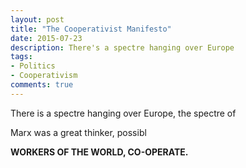 ```yaml
---
layout: post
title: "The Cooperativist Manifesto"
date: 2015-07-23
description: There's a spectre hanging over Europe
tags:
- Politics
- Cooperativism
comments: true
---
```


There is a spectre hanging over Europe, the spectre of

Marx was a great thinker, possibl

<!-- more -->




**WORKERS OF THE WORLD, CO-OPERATE.**
